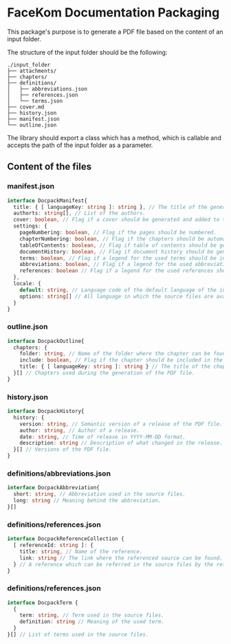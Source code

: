FaceKom Documentation Packaging
===============================
This package's purpose is to generate a PDF file based on the content of an input folder.

The structure of the input folder should be the following:
```
./input_folder
├── attachments/
├── chapters/
├── definitions/
│   ├── abbreviations.json
│   ├── references.json
│   └── terms.json
├── cover.md
├── history.json
├── manifest.json
└── outline.json
```

The library should export a class which has a method, which is callable and accepts the path of the input folder as a parameter.

## Content of the files
### manifest.json
```ts
interface DocpackManifest{
  title: { [ languageKey: string ]: string }, // The title of the generated PDF in different languages.
  authorts: string[], // List of the authors.
  cover: boolean, // Flag if a cover should be generated and added to the beginning of the generated PDF file.
  settings: {
    pageNumbering: boolean, // Flag if the pages should be numbered.
    chapterNumbering: boolean, // Flag if the chapters should be automatically numbered.
    tableOfContents: boolean, // Flag if table of contents should be generated to the beginning of the generated PDF file. It should be right after the cover page or the document history if it is included in the generated PDF file.
    documentHistory: boolean, // Flag if document history should be generated to the beginning of the generated PDF file. It should be right after the cover page.
    terms: boolean, // Flag if a legend for the used terms should be included in the generated PDF file. If it should be included, it have to be generated based on the `definitions/terms.json` file.
    abbreviations: boolean, // Flag if a legend for the used abbreviations should be included in the generated PDF file. If it should be included, it have to be generated based on the `definitions/abbreviations.json` file.
    references: boolean // Flag if a legend for the used references should be included in the generated PDF file. If it should be included, it have to be generated based on the `definitions/references.json` file.
  },
  locale: {
    default: string, // Language code of the default language of the input files.
    options: string[] // All language in which the source files are available and the PDFs will be generated.
  }
}
```

### outline.json
```ts
interface DocpackOutline{
  chapters: {
    folder: string, // Name of the folder where the chapter can be found.
    include: boolean, // Flag if the chapter should be included in the generated PDF file or not.
    title: { [ languageKey: string ]: string } // The title of the chapter in different languages.
  }[] // Chapters used during the generation of the PDF file.
}
```

### history.json
```ts
interface DocpackHistory{
  history: {
    version: string, // Semantic version of a release of the PDF file.
    author: string, // Author of a release.
    date: string, // Time of release in YYYY-MM-DD format.
    description: string // Description of what changed in the release.
  }[] // Versions of the PDF file.
}
```

### definitions/abbreviations.json
```ts
interface DocpackAbbreviation{
  short: string, // Abbreviation used in the source files.
  long: string // Meaning behind the abbreviation.
}[]
```

### definitions/references.json
```ts
interface DocpackReferenceCollection {
  [ referenceId: string ]: {
    title: string, // Name of the reference.
    link: string // The link where the referenced source can be found.
  } // A reference which can be referred in the source files by the referenceId.
}
```

### definitions/references.json
```ts
interface DocpackTerm {
  {
    term: string, // Term used in the source files.
    definition: string // Meaning of the used term.
  }
}[] // List of terms used in the source files.
```

